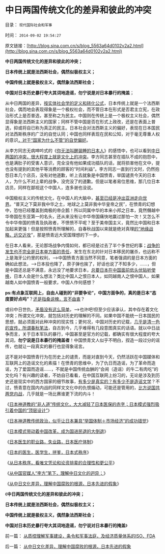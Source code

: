 # 中日两国传统文化的差异和彼此的冲突

目录： `现代国际社会和军事` 

时间： `2014-09-02 19:54:27` 

原文链接：[http://blog.sina.com.cn/s/blog_5563a64d0102v2a2.html](http://blog.sina.com.cn/s/blog_5563a64d0102v2a2.html)

**中日两国传统文化的差异和彼此的冲突；**

**日本传统上就是法西斯社会，偶然似极权主义；**

**中国传统上就是极权主义，偶然象法西斯社会；**

**中国对日本历史暴行夸大其词地造谣，勿宁说是对日本暴行的掩盖**；

从中日两国的差异，[按实体社会学的定义和转化公式](../../../2014/4/15/法西斯主义的合理性：（极权主义＝法西斯主义－人道主义）.md)，日本传统上就是一个法西斯社会，偶而地会表现得象是一个极权社会，而不管日本在形式是否君主立宪，在政治形式上是否普选，甚至称之为民主。中国则在传统上是一个极权主义社会，偶然显得象是法西斯主义的国家；同样不管中国是否在形式上政改，还是在表面上普选，抑或将自已称为真正的民主。日本社会对法西斯主义的偏好，表现在日本国民对法西斯秩序的广泛的自觉认同；中国也同样表现在民和公知，对于毫无尊重人权的意识[，对于“国家为什么不管”的自觉偏好](../../../2014/8/31/食品安全的竭斯底里，作为极权主义滥觞的原因.md)。

从李方同志无病呻吟式的《[你无法叫醒装睡的日本人](http://dajia.qq.com/blog/437539087758725)》的感悟中，也可以看到[中日两国的冲突，很大程度上就是文化上的冲突](../../../2014/8/31/从官媒笔下，理解日本秩序和中日文化的迥异；.md)。李方同志甚至在插队不成的抱怨中，也是满肚子的受害人意识，完全没有他如果成功插队的话，就将损害他在文中，提也没有提到的其他平等消费的顾客的“时间利益”。李方同志一直到行文时，仍然抱怨日本几个店员，没有对他道歉，听上去就象是中国愤青，举国谴责今天的日本人，为什么不对上辈的战争，没完没了的道歉。但是以笔者易位思维，那几位日本店员，同样在鄙视这个中国人，连多谢也没说。

中国极权主义的传统文化，在中国人的大脑中，[甚至已经是冲出亚洲走向世界](../../../2011/1/9/“好战而不能战”的“傻逼霸权主义”.md)。“普天之下莫非我中华之土，地球之上莫非我中华皇帝之民”，在愤青的幻想中，恐怕已经覆盖到南极的帝企鹅！所以同属中华的本来小邦之日本，竟然僭越中华帝国在东亚第一的名头，还从来没有让中华帝国痛快地赢过那怕一次！又怎么不令中华帝国的愤青及执政者，不愤愤不平呢？至于美帝国主义，竟然比中国和日本加起来更强！但是按照愤青所理解的，自春秋战国以来就是绝对真理[的“地缘战略，远交近攻](../../../2012/12/22/以色列的地缘战略，日本，和朝鲜战争.md)”，那是愤青远大受国理想的下一步。

在日本人看来，无论那场战争内情如何，都已经是过去了半个多世纪的事；[战争的发生也不完全是日本单方面的责任](../../../2011/1/13/近代中国什么叫“弱国无外交”？.md)，发生在东北的针对日本移民的屠杀，也远称不上是海牙公约里的权利，——>中国愤青方面当然不同意，笔者强调的是日本方面的确如此想法，——>日本投也降了，原子弹也挨了，好话也说了不知多少，……，但是中国还总是不满意，永远没了地要求日本，[总要日本在中国面前低头伏贴听使唤](../../../2013/11/13/为童言无忌道歉鸟，美国人就以为没事啦吗？.md)，日本人会是什么想法？类比中国人之恨日本人，如同越南人之恨中国人，如果越南人如中国愤青一般要求，中国人作何感想？

**ps:有点象互联网上，自由人碰到的“非要争论”，中国方面争的，真的是日本“态度要好点吗”**？[还是指桑说槐，言不由衷](../../../2014/6/20/流氓公知“言不由衷，别有用心”的中国特色.md)？

或曰中日世仇，[矛盾没有这么简单](../../../2012/9/29/从韩德强教授的暴行，理解毛左的“爱国主义”.md)，——>也许吧!但至少应该承认，其中存在着文化冲突；所谓文化冲突，就包括对历史的理解的不同。如果中国不能统一日本国民的思想，就必须面对此种冲突的现实性；更何况，中国对历史的记载，[几乎是清一色的宣传，所谓春秋笔法](../../../2011/2/16/诱导行为的道德史和行为分析的历史科学.md)，自古到今，几乎难得有几段意图真实的话语。就以中日战争而言，关于日本军队的暴行，中国甚至是官方的记载，都确实有很大程度的夸大其词，**勿宁说是日本暴行的掩盖者**！中国愤青文人似乎不明白，捏造一段过分的谣传，也就让一段真实的暴行也显得象谣言。

这不是对中国愤青行为在历史上的谴责，而是对直到今天，仍然活跃在中国媒体和互联网上的造谣文化的素描！在愤青的思维中，为了仇日而造谣，为了革命而造谣，为了爱国而造谣……，不就是中国传统血酬的“会闹（造谣）的牛二有肉吃”的文化吗？有兴趣的读者，不妨自已看看，在中国互联网上纷习的，无论是涉及到历史还是现实中的西方国家的细节故事，[有多少是真实的？有多少不是造谣文学](../../../2014/5/10/实事求是的自由人，必定会被标准答案围剿和妖魔化.md)？不过，愤青意在国内内战的同样文文化中的仇恨煽动，可能还是管用的，[比方说国共两党内战](../../../2014/1/12/凌驾国民的先进性，根本上不存在！.md)，几乎就是一场比赛谁更下流的内斗！

《[日本神道教的“非人道”传统文化，大大减轻了日本医保的赤字；日本模式强烈吸引着中国的“顶层设计”](../../../2014/8/25/为什么日本的北欧模式，赤字大大少于美国和欧洲？.md)》

《[日本神道教传统政治，似乎让日本兼具“举国体制＋市场经济”的成功错觉](../../../2014/8/26/日本特殊的传统文化塑造的日本模式.md)》

《[日本模式带动着中国改革，成为国进民退的大倒退](../../../2014/8/27/日本模式带动着中国改革，成为国进民退的大倒退；.md)》

《[日本医生的职业路，失业路，日本医疗体制](../../../2014/8/28/日本医生的职业路，失业路，日本医疗体制.md)》

《[日本的医生，医学生，拼爹，日本式秩序](../../../2014/8/29/日本的医生医学生，拼爹，和美国更公平的竞争.md)》

《[从日本秩序，看唯文凭论和论资排辈的合理性和更公平](../../../2014/8/30/唯文凭论和论资排辈的合理性和更公平的适用条件.md)》

《[从中国官媒人“李方”笔下，理解中日文化的迥异；](../../../2014/8/31/从官媒笔下，理解日本秩序和中日文化的迥异；.md)》

《[从中日文化差异，理解中国腐败的根源，日本先进的假象](../../../2014/9/1/从中日文化差异，理解中国腐败的根源，日本先进的假象.md)》

《**中日两国传统文化的差异和彼此的冲突；**

**日本传统上就是法西斯社会，偶然似极权主义；**

**中国传统上就是极权主义，偶然象法西斯社会；**

**中国对日本历史暴行夸大其词地造谣，勿宁说对日本暴行的掩盖**》

前一篇： [从质控理解军事建设，条令和军事法庭，及经济质量体系的ISO、FDA](../../../2014/9/2/从质控理解军事建设，条令和军事法庭，及经济质量体系的ISO、FDA.md)

后一篇： [从中日文化差异，理解中国腐败的根源，日本先进的假象](../../../2014/9/1/从中日文化差异，理解中国腐败的根源，日本先进的假象.md)


